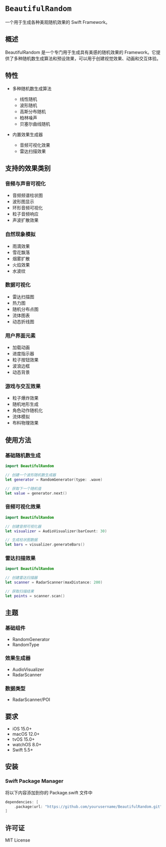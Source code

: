 # ``BeautifulRandom``

一个用于生成各种美观随机效果的 Swift Framework。

## 概述

BeautifulRandom 是一个专门用于生成具有美感的随机效果的 Framework。它提供了多种随机数生成算法和预设效果，可以用于创建视觉效果、动画和交互体验。

## 特性

- 多种随机数生成算法
  - 线性随机
  - 波形随机
  - 高斯分布随机
  - 柏林噪声
  - 贝塞尔曲线随机

- 内置效果生成器
  - 音频可视化效果
  - 雷达扫描效果

## 支持的效果类别

### 音频与声音可视化
- 音频频谱柱状图
- 波形图显示
- 环形音频可视化
- 粒子音频响应
- 声波扩散效果

### 自然现象模拟
- 雨滴效果
- 雪花飘落
- 烟雾扩散
- 火焰效果
- 水波纹

### 数据可视化
- 雷达扫描图
- 热力图
- 随机分布点图
- 流体图表
- 动态折线图

### 用户界面元素
- 加载动画
- 进度指示器
- 粒子按钮效果
- 波浪边框
- 动态背景

### 游戏与交互效果
- 粒子爆炸效果
- 随机地形生成
- 角色动作随机化
- 流体模拟
- 布料物理效果

## 使用方法

### 基础随机数生成

```swift
import BeautifulRandom

// 创建一个波形随机数生成器
let generator = RandomGenerator(type: .wave)

// 获取下一个随机值
let value = generator.next()
```

### 音频可视化效果

```swift
import BeautifulRandom

// 创建音频可视化器
let visualizer = AudioVisualizer(barCount: 30)

// 生成柱状图数据
let bars = visualizer.generateBars()
```

### 雷达扫描效果

```swift
import BeautifulRandom

// 创建雷达扫描器
let scanner = RadarScanner(maxDistance: 200)

// 获取扫描结果
let points = scanner.scan()
```

## 主题

### 基础组件
- RandomGenerator
- RandomType

### 效果生成器
- AudioVisualizer
- RadarScanner

### 数据类型
- RadarScanner/POI

## 要求
- iOS 15.0+
- macOS 12.0+
- tvOS 15.0+
- watchOS 8.0+
- Swift 5.5+

## 安装

### Swift Package Manager

将以下内容添加到你的 Package.swift 文件中
```swift
dependencies: [
    .package(url: "https://github.com/yourusername/BeautifulRandom.git", from: "1.0.0")
]
```

## 许可证
MIT License
